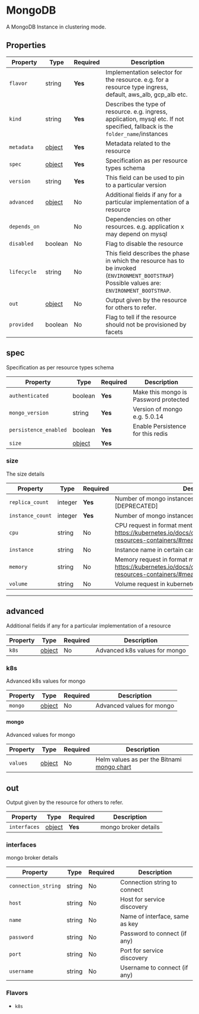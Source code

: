 # MongoDB

A MongoDB Instance in clustering mode.

## Properties

| Property     | Type                | Required | Description                                                                                                                                    |
| ------------ | ------------------- | -------- | ---------------------------------------------------------------------------------------------------------------------------------------------- |
| `flavor`     | string              | **Yes**  | Implementation selector for the resource. e.g. for a resource type ingress, default, aws_alb, gcp_alb etc.                                     |
| `kind`       | string              | **Yes**  | Describes the type of resource. e.g. ingress, application, mysql etc. If not specified, fallback is the `folder_name`/instances                |
| `metadata`   | [object](#metadata) | **Yes**  | Metadata related to the resource                                                                                                               |
| `spec`       | [object](#spec)     | **Yes**  | Specification as per resource types schema                                                                                                     |
| `version`    | string              | **Yes**  | This field can be used to pin to a particular version                                                                                          |
| `advanced`   | [object](#advanced) | No       | Additional fields if any for a particular implementation of a resource                                                                         |
| `depends_on` |                     | No       | Dependencies on other resources. e.g. application x may depend on mysql                                                                        |
| `disabled`   | boolean             | No       | Flag to disable the resource                                                                                                                   |
| `lifecycle`  | string              | No       | This field describes the phase in which the resource has to be invoked (`ENVIRONMENT_BOOTSTRAP`) Possible values are: `ENVIRONMENT_BOOTSTRAP`. |
| `out`        | [object](#out)      | No       | Output given by the resource for others to refer.                                                                                              |
| `provided`   | boolean             | No       | Flag to tell if the resource should not be provisioned by facets                                                                               |

## spec

Specification as per resource types schema

| Property              | Type            | Required | Description                           |
| --------------------- | --------------- | -------- | ------------------------------------- |
| `authenticated`       | boolean         | **Yes**  | Make this mongo is Password protected |
| `mongo_version`       | string          | **Yes**  | Version of mongo e.g. 5.0.14          |
| `persistence_enabled` | boolean         | **Yes**  | Enable Persistence for this redis     |
| `size`                | [object](#size) | **Yes**  |                                       |

### size

The size details

| Property        | Type    | Required | Description                                                 |
| --------------- | ------- | -------- | ----------------------------------------------------------- |
| `replica_count` | integer | **Yes**  | Number of mongo instances needs to be deployed [DEPRECATED] |
| `instance_count` | integer | **Yes** | Number of mongo instances needs to be deployed |
| `cpu` | string | No | CPU request in format mentioned @ https://kubernetes.io/docs/concepts/configuration/manage-resources-containers/#meaning-of-cpu |
| `instance` | string | No | Instance name in certain cases  |
| `memory` | string | No | Memory request in format mentioned @ https://kubernetes.io/docs/concepts/configuration/manage-resources-containers/#meaning-of-memory |
| `volume` | string | No | Volume request in kubernetes persistent volumes |

---

## advanced

Additional fields if any for a particular implementation of a resource

| Property | Type           | Required | Description                   |
| -------- | -------------- | -------- | ----------------------------- |
| `k8s`    | [object](#k8s) | No       | Advanced k8s values for mongo |

### k8s

Advanced k8s values for mongo

| Property | Type             | Required | Description               |
| -------- | ---------------- | -------- | ------------------------- |
| `mongo`  | [object](#mongo) | No       | Advanced values for mongo |

#### mongo

Advanced values for mongo

| Property | Type              | Required | Description                                                                                               |
| -------- | ----------------- | -------- | --------------------------------------------------------------------------------------------------------- |
| `values` | [object](#values) | No       | Helm values as per the Bitnami [mongo chart](https://github.com/bitnami/charts/tree/main/bitnami/mongodb) |

## out

Output given by the resource for others to refer.

| Property     | Type                  | Required | Description          |
| ------------ | --------------------- | -------- | -------------------- |
| `interfaces` | [object](#interfaces) | **Yes**  | mongo broker details |

### interfaces

mongo broker details

| Property            | Type   | Required | Description                    |
| ------------------- | ------ | -------- | ------------------------------ |
| `connection_string` | string | No       | Connection string to connect   |
| `host`              | string | No       | Host for service discovery     |
| `name`              | string | No       | Name of interface, same as key |
| `password`          | string | No       | Password to connect (if any)   |
| `port`              | string | No       | Port for service discovery     |
| `username`          | string | No       | Username to connect (if any)   |

### Flavors

- `k8s`
